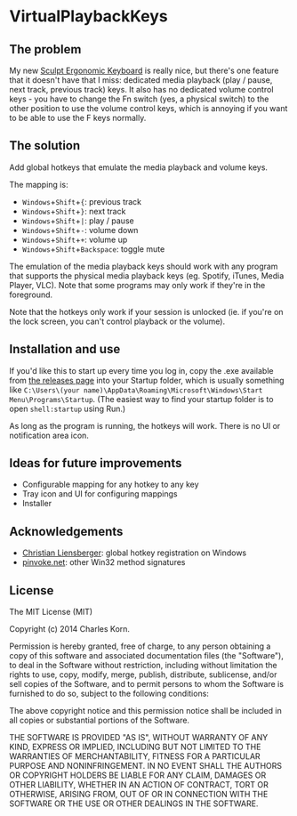 # VirtualPlaybackKeys

## The problem
My new [Sculpt Ergonomic Keyboard](http://www.microsoft.com/hardware/en-us/b/sculpt-ergonomic-keyboard-for-business) is really nice, but there's one feature that it doesn't have that I miss: dedicated media playback (play / pause, next track, previous track) keys. It also has no dedicated volume control keys - you have to change the Fn switch (yes, a physical switch) to the other position to use the volume control keys, which is annoying if you want to be able to use the F keys normally.  

## The solution
Add global hotkeys that emulate the media playback and volume keys. 

The mapping is:

* `Windows`+`Shift`+`{`: previous track
* `Windows`+`Shift`+`}`: next track
* `Windows`+`Shift`+`|`: play / pause
* `Windows`+`Shift`+`-`: volume down
* `Windows`+`Shift`+`+`: volume up
* `Windows`+`Shift`+`Backspace`: toggle mute

The emulation of the media playback keys should work with any program that supports the physical media playback keys (eg. Spotify, iTunes, Media Player, VLC). Note that some programs may only work if they're in the foreground.

Note that the hotkeys only work if your session is unlocked (ie. if you're on the lock screen, you can't control playback or the volume).

## Installation and use
If you'd like this to start up every time you log in, copy the .exe available from [the releases page](https://github.com/charleskorn/VirtualPlaybackKeys/releases) into your Startup folder, which is usually something like `C:\Users\(your name)\AppData\Roaming\Microsoft\Windows\Start Menu\Programs\Startup`. (The easiest way to find your startup folder is to open `shell:startup` using Run.)

As long as the program is running, the hotkeys will work. There is no UI or notification area icon.

## Ideas for future improvements
* Configurable mapping for any hotkey to any key
* Tray icon and UI for configuring mappings
* Installer

## Acknowledgements
* [Christian Liensberger](http://www.liensberger.it/web/blog/?p=207): global hotkey registration on Windows
* [pinvoke.net](http://pinvoke.net/): other Win32 method signatures

## License

The MIT License (MIT)

Copyright (c) 2014 Charles Korn.

Permission is hereby granted, free of charge, to any person obtaining a copy
of this software and associated documentation files (the "Software"), to deal
in the Software without restriction, including without limitation the rights
to use, copy, modify, merge, publish, distribute, sublicense, and/or sell
copies of the Software, and to permit persons to whom the Software is
furnished to do so, subject to the following conditions:

The above copyright notice and this permission notice shall be included in all
copies or substantial portions of the Software.

THE SOFTWARE IS PROVIDED "AS IS", WITHOUT WARRANTY OF ANY KIND, EXPRESS OR
IMPLIED, INCLUDING BUT NOT LIMITED TO THE WARRANTIES OF MERCHANTABILITY,
FITNESS FOR A PARTICULAR PURPOSE AND NONINFRINGEMENT. IN NO EVENT SHALL THE
AUTHORS OR COPYRIGHT HOLDERS BE LIABLE FOR ANY CLAIM, DAMAGES OR OTHER
LIABILITY, WHETHER IN AN ACTION OF CONTRACT, TORT OR OTHERWISE, ARISING FROM,
OUT OF OR IN CONNECTION WITH THE SOFTWARE OR THE USE OR OTHER DEALINGS IN THE
SOFTWARE.


